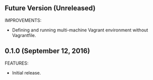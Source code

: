 ## Future Version (Unreleased)

IMPROVEMENTS:

  - Defining and running multi-machine Vagrant environment without Vagrantfile.

## 0.1.0 (September 12, 2016)

FEATURES:

  - Initial release.
